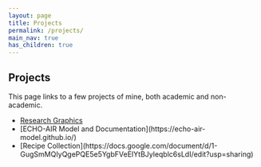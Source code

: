 ```yaml
---
layout: page
title: Projects
permalink: /projects/
main_nav: true
has_children: true
---
```


## Projects

This page links to a few projects of mine, both academic and non-academic.

<ul>
  <li><a href="https://lkoolik.github.io/projects/research_graphics" title="Research Graphics">Research Graphics</a></li>
  <li>[ECHO-AIR Model and Documentation](https://echo-air-model.github.io/)</li>
  <li>[Recipe Collection](https://docs.google.com/document/d/1-GugSmMQIyQgePQE5e5YgbFVeEIYtBJyleqblc6sLdI/edit?usp=sharing)</li>
</ul>
